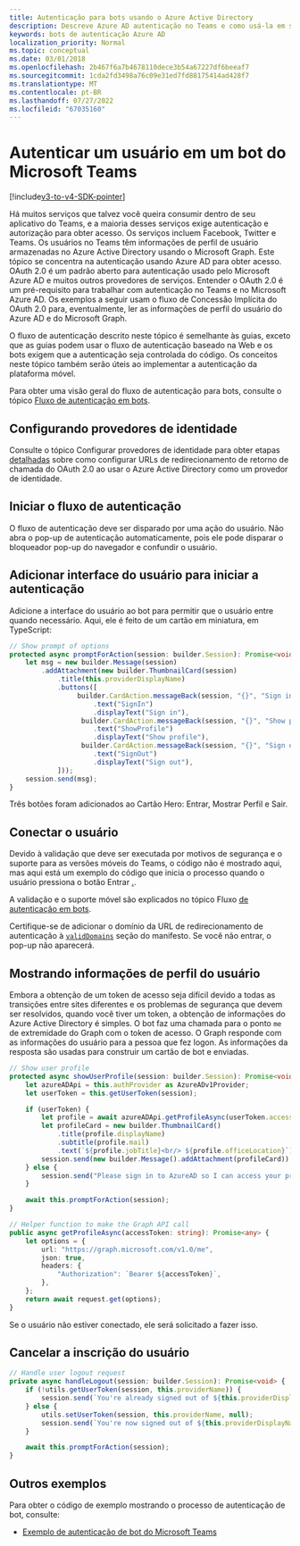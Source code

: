 ```yaml
---
title: Autenticação para bots usando o Azure Active Directory
description: Descreve Azure AD autenticação no Teams e como usá-la em seus bots
keywords: bots de autenticação Azure AD
localization_priority: Normal
ms.topic: conceptual
ms.date: 03/01/2018
ms.openlocfilehash: 2b467f6a7b4678110dece3b54a67227df6beeaf7
ms.sourcegitcommit: 1cda2fd3498a76c09e31ed7fd88175414ad428f7
ms.translationtype: MT
ms.contentlocale: pt-BR
ms.lasthandoff: 07/27/2022
ms.locfileid: "67035160"
---
```

# <a name="authenticate-a-user-in-a-microsoft-teams-bot"></a>Autenticar um usuário em um bot do Microsoft Teams

[!include[v3-to-v4-SDK-pointer](~/includes/v3-to-v4-pointer-bots.md)]

Há muitos serviços que talvez você queira consumir dentro de seu aplicativo do Teams, e a maioria desses serviços exige autenticação e autorização para obter acesso. Os serviços incluem Facebook, Twitter e Teams. Os usuários no Teams têm informações de perfil de usuário armazenadas no Azure Active Directory usando o Microsoft Graph. Este tópico se concentra na autenticação usando Azure AD para obter acesso.
OAuth 2.0 é um padrão aberto para autenticação usado pelo Microsoft Azure AD e muitos outros provedores de serviços. Entender o OAuth 2.0 é um pré-requisito para trabalhar com autenticação no Teams e no Microsoft Azure AD. Os exemplos a seguir usam o fluxo de Concessão Implícita do OAuth 2.0 para, eventualmente, ler as informações de perfil do usuário do Azure AD e do Microsoft Graph.

O fluxo de autenticação descrito neste tópico é semelhante às guias, exceto que as guias podem usar o fluxo de autenticação baseado na Web e os bots exigem que a autenticação seja controlada do código. Os conceitos neste tópico também serão úteis ao implementar a autenticação da plataforma móvel.

Para obter uma visão geral do fluxo de autenticação para bots, consulte o tópico [Fluxo de autenticação em bots](~/resources/bot-v3/bot-authentication/auth-flow-bot.md).

## <a name="configuring-identity-providers"></a>Configurando provedores de identidade

Consulte o tópico Configurar provedores de identidade para obter etapas [detalhadas](~/concepts/authentication/configure-identity-provider.md) sobre como configurar URLs de redirecionamento de retorno de chamada do OAuth 2.0 ao usar o Azure Active Directory como um provedor de identidade.

## <a name="initiate-authentication-flow"></a>Iniciar o fluxo de autenticação

O fluxo de autenticação deve ser disparado por uma ação do usuário. Não abra o pop-up de autenticação automaticamente, pois ele pode disparar o bloqueador pop-up do navegador e confundir o usuário.

## <a name="add-ui-to-start-authentication"></a>Adicionar interface do usuário para iniciar a autenticação

Adicione a interface do usuário ao bot para permitir que o usuário entre quando necessário. Aqui, ele é feito de um cartão em miniatura, em TypeScript:

```typescript
// Show prompt of options
protected async promptForAction(session: builder.Session): Promise<void> {
    let msg = new builder.Message(session)
        .addAttachment(new builder.ThumbnailCard(session)
            .title(this.providerDisplayName)
            .buttons([
                 builder.CardAction.messageBack(session, "{}", "Sign in")
                     .text("SignIn")
                     .displayText("Sign in"),
                  builder.CardAction.messageBack(session, "{}", "Show profile")
                     .text("ShowProfile")
                     .displayText("Show profile"),
                  builder.CardAction.messageBack(session, "{}", "Sign out")
                     .text("SignOut")
                     .displayText("Sign out"),
            ]));
    session.send(msg);
}
```

Três botões foram adicionados ao Cartão Hero: Entrar, Mostrar Perfil e Sair.

## <a name="sign-the-user-in"></a>Conectar o usuário

Devido à validação que deve ser executada por motivos de segurança e o suporte para as versões móveis do Teams, o código não é mostrado aqui, mas aqui está um exemplo do código que inicia o processo quando o usuário pressiona o botão Entrar [.](https://github.com/OfficeDev/microsoft-teams-sample-auth-node/blob/e84020562d7c8b83f4a357a4a4d91298c5d2989d/src/dialogs/BaseIdentityDialog.ts#L154-L195).

A validação e o suporte móvel são explicados no tópico Fluxo [de autenticação em bots](~/resources/bot-v3/bot-authentication/auth-flow-bot.md).

Certifique-se de adicionar o domínio da URL de redirecionamento de autenticação à [`validDomains`](~/resources/schema/manifest-schema.md#validdomains) seção do manifesto. Se você não entrar, o pop-up não aparecerá.

## <a name="showing-user-profile-information"></a>Mostrando informações de perfil do usuário

Embora a obtenção de um token de acesso seja difícil devido a todas as transições entre sites diferentes e os problemas de segurança que devem ser resolvidos, quando você tiver um token, a obtenção de informações do Azure Active Directory é simples. O bot faz uma chamada para o ponto `me` de extremidade do Graph com o token de acesso. O Graph responde com as informações do usuário para a pessoa que fez logon. As informações da resposta são usadas para construir um cartão de bot e enviadas.

```typescript
// Show user profile
protected async showUserProfile(session: builder.Session): Promise<void> {
    let azureADApi = this.authProvider as AzureADv1Provider;
    let userToken = this.getUserToken(session);

    if (userToken) {
        let profile = await azureADApi.getProfileAsync(userToken.accessToken);
        let profileCard = new builder.ThumbnailCard()
            .title(profile.displayName)
            .subtitle(profile.mail)
            .text(`${profile.jobTitle}<br/> ${profile.officeLocation}`);
        session.send(new builder.Message().addAttachment(profileCard));
    } else {
        session.send("Please sign in to AzureAD so I can access your profile.");
    }

    await this.promptForAction(session);
}

// Helper function to make the Graph API call
public async getProfileAsync(accessToken: string): Promise<any> {
    let options = {
        url: "https://graph.microsoft.com/v1.0/me",
        json: true,
        headers: {
            "Authorization": `Bearer ${accessToken}`,
        },
    };
    return await request.get(options);
}
```

Se o usuário não estiver conectado, ele será solicitado a fazer isso.

## <a name="sign-the-user-out"></a>Cancelar a inscrição do usuário

```typescript
// Handle user logout request
private async handleLogout(session: builder.Session): Promise<void> {
    if (!utils.getUserToken(session, this.providerName)) {
        session.send(`You're already signed out of ${this.providerDisplayName}.`);
    } else {
        utils.setUserToken(session, this.providerName, null);
        session.send(`You're now signed out of ${this.providerDisplayName}.`);
    }

    await this.promptForAction(session);
}
```

## <a name="other-samples"></a>Outros exemplos

Para obter o código de exemplo mostrando o processo de autenticação de bot, consulte:

* [Exemplo de autenticação de bot do Microsoft Teams](https://github.com/OfficeDev/microsoft-teams-sample-auth-node)
